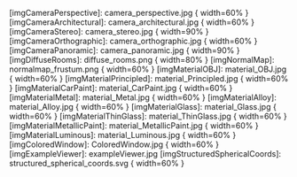 [imgTutorial1]: tutorial_firstframe.png
[imgTutorial2]: tutorial_accumulatedframe.png
[imgSpotLight]: spot_light.fig
[imgSpotCoords]: spot_coords.fig
[imgQuadLight]: quad_light.fig
[imgHDRILight]: hdri_light.fig
[imgCameraPerspective]: camera_perspective.jpg { width=60% }
[imgCameraArchitectural]: camera_architectural.jpg { width=60% }
[imgCameraStereo]: camera_stereo.jpg { width=90% }
[imgCameraOrthographic]: camera_orthographic.jpg { width=60% }
[imgCameraPanoramic]: camera_panoramic.jpg { width=90% }
[imgDiffuseRooms]: diffuse_rooms.png { width=80% }
[imgNormalMap]: normalmap_frustum.png { width=60% }
[imgMaterialOBJ]: material_OBJ.jpg { width=60% }
[imgMaterialPrincipled]: material_Principled.jpg { width=60% }
[imgMaterialCarPaint]: material_CarPaint.jpg { width=60% }
[imgMaterialMetal]: material_Metal.jpg { width=60% }
[imgMaterialAlloy]: material_Alloy.jpg { width=60% }
[imgMaterialGlass]: material_Glass.jpg { width=60% }
[imgMaterialThinGlass]: material_ThinGlass.jpg { width=60% }
[imgMaterialMetallicPaint]: material_MetallicPaint.jpg { width=60% }
[imgMaterialLuminous]: material_Luminous.jpg { width=60% }
[imgColoredWindow]: ColoredWindow.jpg { width=60% }
[imgExampleViewer]: exampleViewer.jpg
[imgStructuredSphericalCoords]: structured_spherical_coords.svg { width=60% }

